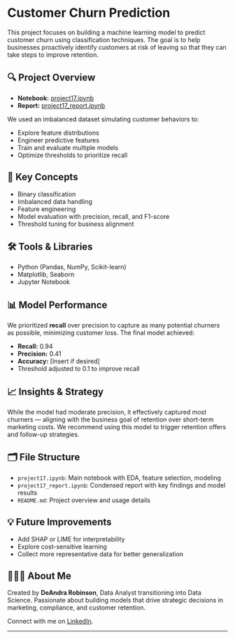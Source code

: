 # Customer Churn Prediction

This project focuses on building a machine learning model to predict customer churn using classification techniques. The goal is to help businesses proactively identify customers at risk of leaving so that they can take steps to improve retention.

## 🔍 Project Overview

- **Notebook:** [project17.ipynb](https://github.com/cliiiiine/churn_prediction/blob/main/project17.ipynb)
- **Report:** [project17_report.ipynb](https://github.com/cliiiiine/churn_prediction/blob/main/project17_report.ipynb)

We used an imbalanced dataset simulating customer behaviors to:
- Explore feature distributions
- Engineer predictive features
- Train and evaluate multiple models
- Optimize thresholds to prioritize recall

## 🧠 Key Concepts

- Binary classification
- Imbalanced data handling
- Feature engineering
- Model evaluation with precision, recall, and F1-score
- Threshold tuning for business alignment

## 🛠️ Tools & Libraries

- Python (Pandas, NumPy, Scikit-learn)
- Matplotlib, Seaborn
- Jupyter Notebook

## 📊 Model Performance

We prioritized **recall** over precision to capture as many potential churners as possible, minimizing customer loss. The final model achieved:

- **Recall:** 0.94
- **Precision:** 0.41
- **Accuracy:** [Insert if desired]
- Threshold adjusted to 0.1 to improve recall

## 📈 Insights & Strategy

While the model had moderate precision, it effectively captured most churners — aligning with the business goal of retention over short-term marketing costs. We recommend using this model to trigger retention offers and follow-up strategies.

## 🗂️ File Structure

- `project17.ipynb`: Main notebook with EDA, feature selection, modeling
- `project17_report.ipynb`: Condensed report with key findings and model results
- `README.md`: Project overview and usage details

## 💡 Future Improvements

- Add SHAP or LIME for interpretability
- Explore cost-sensitive learning
- Collect more representative data for better generalization

## 🙋🏽‍♀️ About Me

Created by **DeAndra Robinson**, Data Analyst transitioning into Data Science. Passionate about building models that drive strategic decisions in marketing, compliance, and customer retention.

Connect with me on [LinkedIn](https://www.linkedin.com/in/YOUR-USERNAME).

---

